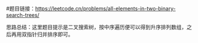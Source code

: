 #题目链接：https://leetcode.cn/problems/all-elements-in-two-binary-search-trees/

思路总结：这里题目提示是二叉搜索树，按中序遍历便可以得到升序排列数组，之后再用双指针归并排序即可。

